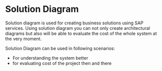 # Solution Diagram
Solution diagram is used for creating business solutions using SAP services. Using solution diagram you can not only create architectural diagrams but also will be able to evaluate the cost of the whole system at the very moment.

Solution Diagram can be used in following scenarios:
  * For understanding the system better
  * for evaluating cost of the project then and there
